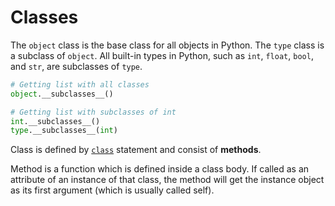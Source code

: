 # Classes
The `object` class is the base class for all objects in Python. The `type` class is a subclass of `object`. All built-in types in Python, such as `int`, `float`, `bool`, and `str`, are subclasses of `type`.

```python
# Getting list with all classes
object.__subclasses__()

# Getting list with subclasses of int
int.__subclasses__()
type.__subclasses__(int)
```

Class is defined by [`class`](/statements/class.md) statement and consist of **methods**.

Method is a function which is defined inside a class body. If called as an attribute of an instance of that class, the method will get the instance object as its first argument (which is usually called self).